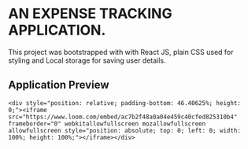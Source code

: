 # AN EXPENSE TRACKING APPLICATION. 

This project was bootstrapped with with React JS, plain CSS used for styling and Local storage for saving user details. 

## Application Preview

`<div style="position: relative; padding-bottom: 46.40625%; height: 0;"><iframe src="https://www.loom.com/embed/ac7b2f48a0a04e459c40cfed825310b4" frameborder="0" webkitallowfullscreen mozallowfullscreen allowfullscreen style="position: absolute; top: 0; left: 0; width: 100%; height: 100%;"></iframe></div>`